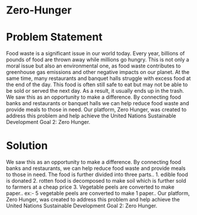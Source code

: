 # Zero-Hunger

# Problem Statement

Food waste is a significant issue in our world today. Every year, billions of pounds of food are thrown away while millions go hungry. This is not only a moral issue but also an environmental one, as food waste contributes to greenhouse gas emissions and other negative impacts on our planet. At the same time, many restaurants and banquet halls struggle with excess food at the end of the day. This food is often still safe to eat but may not be able to be sold or served the next day. As a result, it usually ends up in the trash. We saw this as an opportunity to make a difference. By connecting food banks and restaurants or banquet halls we can help reduce food waste and provide meals to those in need. Our platform, Zero Hunger, was created to address this problem and help achieve the United Nations Sustainable Development Goal 2: Zero Hunger.

# Solution

We saw this as an opportunity to make a difference. By connecting food banks and restaurants, we can help reduce food waste and provide meals to those in need. The food is further divided into three parts.. 1. edible food is donated 2. rotten food is decomposed to make soil which is further sold to farmers at a cheap price 3. Vegetable peels are converted to make paper.. ex:- 5 vegetable peels are converted to make 1 paper.. Our platform, Zero Hunger, was created to address this problem and help achieve the United Nations Sustainable Development Goal 2: Zero Hunger.

